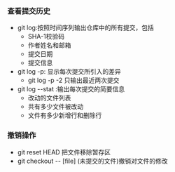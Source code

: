 ### 查看提交历史

 - git log:按照时间序列输出仓库中的所有提交，包括
    - SHA-1校验码
    - 作者姓名和邮箱
    - 提交日期
    - 提交信息
 - git log -p: 显示每次提交所引入的差异
    - git log -p -2 只输出最近两次提交
 - git log --stat :输出每次提交的简要信息
    - 改动的文件列表
    - 共有多少文件被改动
    - 文件有多少新增行和删除行
  
### 撤销操作

 - git reset HEAD <file>把文件移除暂存区
 - git checkout -- [file]  (未提交的文件)撤销对文件的修改